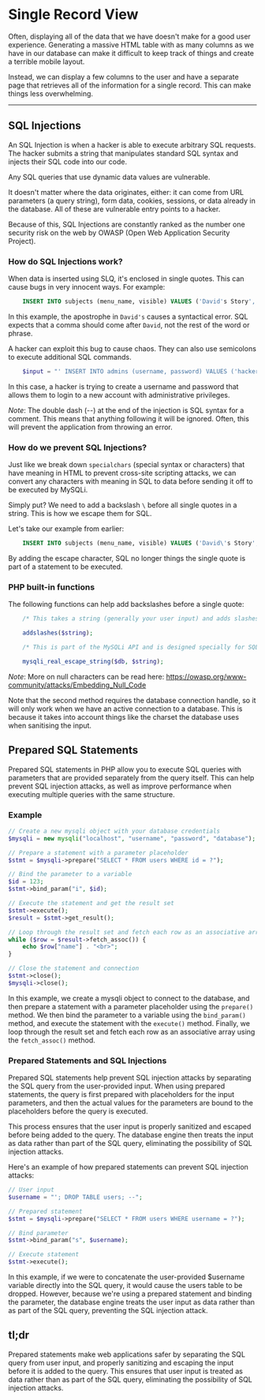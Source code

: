 # Single Record View

Often, displaying all of the data that we have doesn't make for a good user experience. Generating a massive HTML table with as many columns as we have in our database can make it difficult to keep track of things and create a terrible mobile layout. 

Instead, we can display a few columns to the user and have a separate page that retrieves all of the information for a single record. This can make things less overwhelming.

---

## SQL Injections

An SQL Injection is when a hacker is able to execute arbitrary SQL requests. The hacker submits a string that manipulates standard SQL syntax and injects their SQL code into our code.

Any SQL queries that use dynamic data values are vulnerable. 

It doesn't matter where the data originates, either: it can come from URL parameters (a query string), form data, cookies, sessions, or data already in the database. All of these are vulnerable entry points to a hacker.

Because of this, SQL Injections are constantly ranked as the number one security risk on the web by OWASP (Open Web Application Security Project). 


### How do SQL Injections work? 

When data is inserted using SLQ, it's enclosed in single quotes. This can cause bugs in very innocent ways. For example: 

```SQL
	INSERT INTO subjects (menu_name, visible) VALUES ('David's Story', TRUE);
```

In this example, the apostrophe in `David's` causes a syntactical error. SQL expects that a comma should come after `David`, not the rest of the word or phrase.

A hacker can exploit this bug to cause chaos. They can also use semicolons to execute additional SQL commands.

```PHP
	$input = "' INSERT INTO admins (username, password) VALUES ('hacker', 'mypassword1'); --"
```

In this case, a hacker is trying to create a username and password that allows them to login to a new account with administrative privileges. 

*Note*: The double dash (--) at the end of the injection is SQL syntax for a comment. This means that anything following it will be ignored. Often, this will prevent the application from throwing an error.


### How do we prevent SQL Injections? 

Just like we break down `specialchars` (special syntax or characters) that have meaning in HTML to prevent cross-site scripting attacks, we can convert any characters with meaning in SQL to data before sending it off to be executed by MySQLi. 

Simply put? We need to add a backslash `\` before all single quotes in a string. This is how we escape them for SQL. 

Let's take our example from earlier:

```SQL
	INSERT INTO subjects (menu_name, visible) VALUES ('David\'s Story', TRUE);
```

By adding the escape character, SQL no longer things the single quote is part of a statement to be executed. 


### PHP built-in functions

The following functions can help add backslashes before a single quote:

```PHP
	/* This takes a string (generally your user input) and adds slashes before characters that need to be escaped, like single quotes, double quotes, a backslash, and the null character. */

	addslashes($string);

	/* This is part of the MySQLi API and is designed specially for SQL injections. In addition to the method above, it also escapes characters like line return and other weirdness. */

	mysqli_real_escape_string($db, $string);

```

*Note*: More on null characters can be read here: https://owasp.org/www-community/attacks/Embedding_Null_Code

Note that the second method requires the database connection handle, so it will only work when we have an active connection to a database. This is because it takes into account things like the charset the database uses when sanitising the input. 


## Prepared SQL Statements 

Prepared SQL statements in PHP allow you to execute SQL queries with parameters that are provided separately from the query itself. This can help prevent SQL injection attacks, as well as improve performance when executing multiple queries with the same structure.

### Example

```PHP
// Create a new mysqli object with your database credentials
$mysqli = new mysqli("localhost", "username", "password", "database");

// Prepare a statement with a parameter placeholder
$stmt = $mysqli->prepare("SELECT * FROM users WHERE id = ?");

// Bind the parameter to a variable
$id = 123;
$stmt->bind_param("i", $id);

// Execute the statement and get the result set
$stmt->execute();
$result = $stmt->get_result();

// Loop through the result set and fetch each row as an associative array
while ($row = $result->fetch_assoc()) {
    echo $row["name"] . "<br>";
}

// Close the statement and connection
$stmt->close();
$mysqli->close();

```

In this example, we create a mysqli object to connect to the database, and then prepare a statement with a parameter placeholder using the `prepare()` method. We then bind the parameter to a variable using the `bind_param()` method, and execute the statement with the `execute()` method. Finally, we loop through the result set and fetch each row as an associative array using the `fetch_assoc()` method.


### Prepared Statements and SQL Injections

Prepared SQL statements help prevent SQL injection attacks by separating the SQL query from the user-provided input. When using prepared statements, the query is first prepared with placeholders for the input parameters, and then the actual values for the parameters are bound to the placeholders before the query is executed.

This process ensures that the user input is properly sanitized and escaped before being added to the query. The database engine then treats the input as data rather than part of the SQL query, eliminating the possibility of SQL injection attacks.

Here's an example of how prepared statements can prevent SQL injection attacks:

```PHP
// User input
$username = "'; DROP TABLE users; --";

// Prepared statement
$stmt = $mysqli->prepare("SELECT * FROM users WHERE username = ?");

// Bind parameter
$stmt->bind_param("s", $username);

// Execute statement
$stmt->execute();

```

In this example, if we were to concatenate the user-provided $username variable directly into the SQL query, it would cause the users table to be dropped. However, because we're using a prepared statement and binding the parameter, the database engine treats the user input as data rather than as part of the SQL query, preventing the SQL injection attack.


## tl;dr

Prepared statements make web applications safer by separating the SQL query from user input, and properly sanitizing and escaping the input before it is added to the query. This ensures that user input is treated as data rather than as part of the SQL query, eliminating the possibility of SQL injection attacks.